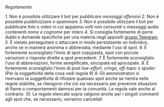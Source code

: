 *Regolamento*

*1\.* Non è possibile utilizzare il bot per *pubblicare messaggi offensivi*
*2\.* Non è possibile *pubblicizzare o spammare*
*3\.* Non è possibile utilizzare il bot per pubblicare foto o video in cui appaiono *volti non censurati* o messaggi audio contenenti *nome e cognome* per intero
*4\.* Si consiglia fortemente di porre dubbi e domande specifiche per una materia negli appositi [gruppi Telegram](https://unict-dmi.github.io/unict-telegram-channels-groups/#/home).
*5\.* È vietato perseguitare o attaccare in modo persistsente un individuo, anche se in maniera anonima o abbreviata, mediante l'uso di spot.
*6\.* È fortemente sconsigliato l'invio di spot copypasta, spot con piccole variazioni o risposte dirette a spot precedenti.
*7\.* È fortemente sconsigliato l'uso di abbreviazioni, forme semplificate, sincopate ed apocopate.
*8\.* È fortemente sconsigliato l'invio di post *low-effort*, *cringe*, *off-topic* o *spoiler*  (Per la soggettività della cosa vedi regola 9)
*9\.* Gli amministratori si riservano la soggettività di rifiutare qualsiasi spot anche se rientra nelle regole stabilite, se ritengono che ciò sia necessario per prevenire situazioni di flame o comportamenti dannosi per la comunità. La regola vale anche al contrario.
*10\.* Le regole elencate sopra valgono anche per i singoli commenti agli spot che, se necessario, verranno cancellati
